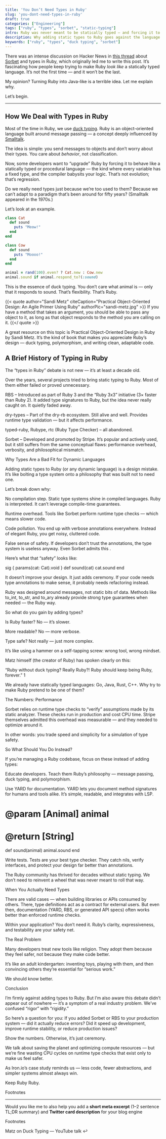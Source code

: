 ```yaml
---
title: 'You Don’t Need Types in Ruby'
slug: 'you-dont-need-types-in-ruby'
draft: true
categories: ["Engineering"]
tags: ["ruby", "types", "sorbet", "static-typing"]
intro: Ruby was never meant to be statically typed — and forcing it to be one breaks what makes it beautiful. Let's explore why adding types to Ruby is a mistake, and how to embrace the language the way it was designed.
description: Why adding static types to Ruby goes against the language philosophy, and why duck typing and good design are still the best tools for reliability and clarity.
keywords: ["ruby", "types", "duck typing", "sorbet"]
---
```


There was an intense discussion on Hacker News in [this thread](https://news.ycombinator.com/item?id=43938400) about [Sorbet](https://sorbet.org/) and types in Ruby, which originally led me to write this post. It’s fascinating how people keep trying to make Ruby *look like* a statically typed language. It’s not the first time — and it won’t be the last.

My opinion? Turning Ruby into Java-like is a terrible idea. Let me explain why.

Let’s begin.

---

## How We Deal with Types in Ruby

Most of the time in Ruby, we use [duck typing](https://en.wikipedia.org/wiki/Duck_typing).
Ruby is an object-oriented language built around message passing — a concept deeply influenced by [Smalltalk](https://en.wikipedia.org/wiki/Smalltalk).

The idea is simple: you send messages to objects and don’t worry about their types. You care about *behavior*, not classification.

Now, some developers want to “upgrade” Ruby by forcing it to behave like a statically typed or procedural language — the kind where every variable has a fixed type, and the compiler babysits your logic. That’s not evolution; that’s regression.

Do we really need types just because we’re too used to them? Because we can’t adapt to a paradigm that’s been around for fifty years? (Smalltalk appeared in the 1970s.)

Let’s look at an example.

```ruby
class Cat
  def sound
    puts "Meow!"
  end
end

class Cow
  def sound
    puts "Moooo!"
  end
end

animal = rand(100).even? ? Cat.new : Cow.new
animal.sound if animal.respond_to?(:sound)
```

This is the essence of duck typing. You don’t care what animal is — only that it responds to sound.
That’s flexibility. That’s Ruby.

{{< quote author="Sandi Metz" citeCaption="Practical Object-Oriented Design: An Agile Primer Using Ruby" authorPic="sandi-metz.jpg" >}}
If you have a method that takes an argument, you should be able to pass any object to it, as long as that object responds to the method you are calling on it.
{{</ quote >}}

A great resource on this topic is Practical Object-Oriented Design in Ruby by Sandi Metz. It’s the kind of book that makes you appreciate Ruby’s design — duck typing, polymorphism, and writing clean, adaptable code.

## A Brief History of Typing in Ruby

The “types in Ruby” debate is not new — it’s at least a decade old.

Over the years, several projects tried to bring static typing to Ruby. Most of them either failed or proved unnecessary.

RBS – Introduced as part of Ruby 3
 and the “Ruby 3x3” initiative (3× faster than Ruby 2). It added type signatures to Ruby, but the idea never really caught on. It quietly faded away.

dry-types – Part of the dry-rb
 ecosystem. Still alive and well. Provides runtime type validation — but it affects performance.

typed-ruby, Rubype, rtc (Ruby Type Checker) – all abandoned.

Sorbet – Developed and promoted by Stripe. It’s popular and actively used, but it still suffers from the same conceptual flaws: performance overhead, verbosity, and philosophical mismatch.

Why Types Are a Bad Fit for Dynamic Languages

Adding static types to Ruby (or any dynamic language) is a design mistake.
It’s like bolting a type system onto a philosophy that was built not to need one.

Let’s break down why:

No compilation step.
Static type systems shine in compiled languages. Ruby is interpreted. It can’t leverage compile-time guarantees.

Runtime overhead.
Tools like Sorbet perform runtime type checks — which means slower code.

Code pollution.
You end up with verbose annotations everywhere. Instead of elegant Ruby, you get noisy, cluttered code.

False sense of safety.
If developers don’t trust the annotations, the type system is useless anyway. Even Sorbet admits this
.

Here’s what that “safety” looks like:

sig { params(cat: Cat).void }
def sound(cat)
  cat.sound
end


It doesn’t improve your design. It just adds ceremony.
If your code needs type annotations to make sense, it probably needs refactoring instead.

Ruby was designed around messages, not static bits of data.
Methods like to_int, to_str, and to_ary already provide strong type guarantees when needed — the Ruby way.

So what do you gain by adding types?

Is Ruby faster? No — it’s slower.

More readable? No — more verbose.

Type safe? Not really — just more complex.

It’s like using a hammer on a self-tapping screw: wrong tool, wrong mindset.

Matz himself (the creator of Ruby) has spoken clearly on this:

“Ruby without duck typing? Really Ruby?! Ruby should keep being Ruby, forever.” 1

We already have statically typed languages: Go, Java, Rust, C++.
Why try to make Ruby pretend to be one of them?

The Numbers: Performance

Sorbet relies on runtime type checks to “verify” assumptions made by its static analyzer.
These checks run in production and cost CPU time. Stripe themselves admitted this overhead was measurable — and they needed to optimize around it.

In other words: you trade speed and simplicity for a simulation of type safety.

So What Should You Do Instead?

If you’re managing a Ruby codebase, focus on these instead of adding types:

Educate developers.
Teach them Ruby’s philosophy — message passing, duck typing, and polymorphism.

Use YARD for documentation.
YARD
 lets you document method signatures for humans and tools alike. It’s simple, readable, and integrates with LSP.

# @param [Animal] animal
# @return [String]
def sound(animal)
  animal.sound
end


Write tests.
Tests are your best type checker.
They catch nils, verify interfaces, and protect your design far better than annotations.

The Ruby community has thrived for decades without static typing.
We don’t need to reinvent a wheel that was never meant to roll that way.

When You Actually Need Types

There are valid cases — when building libraries or APIs consumed by others.
There, type definitions act as a contract for external users. But even then, documentation (YARD, RBS, or generated API specs) often works better than enforced runtime checks.

Within your application? You don’t need it.
Ruby’s clarity, expressiveness, and testability are your safety net.

The Real Problem

Many developers treat new tools like religion.
They adopt them because they feel safer, not because they make code better.

It’s like an adult kindergarten: inventing toys, playing with them, and then convincing others they’re essential for “serious work.”

We should know better.

Conclusion

I’m firmly against adding types to Ruby.
But I’m also aware this debate didn’t appear out of nowhere — it’s a symptom of a real industry problem.
We’ve confused “rigor” with “rigidity.”

So here’s a question for you:
If you added Sorbet or RBS to your production system — did it actually reduce errors?
Did it speed up development, improve runtime stability, or reduce production issues?

Show the numbers. Otherwise, it’s just ceremony.

We talk about saving the planet and optimizing compute resources — but we’re fine wasting CPU cycles on runtime type checks that exist only to make us feel safer.

As Iron.io’s case study
 reminds us — less code, fewer abstractions, and simpler systems almost always win.

Keep Ruby Ruby.

Footnotes

---

Would you like me to also help you add a **short meta excerpt** (1–2 sentence TL;DR summary) and **Twitter card description** for your blog engine

Footnotes

Matz on Duck Typing — YouTube talk
 ↩
